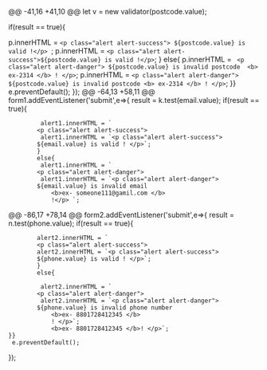 @@ -41,16 +41,10 @@ let v = new validator(postcode.value);

if(result == true){

 p.innerHTML = `
       <p class="alert alert-success">
            ${postcode.value} is valid !</p>  `;
 p.innerHTML = `<p class="alert alert-success">${postcode.value} is valid !</p>`;
}
else{
    p.innerHTML = `
            <p class="alert alert-danger">
            ${postcode.value} is invalid postcode 
    <b> ex-2314 </b>
    ! </p>`;
    p.innerHTML = `<p class="alert alert-danger"> ${postcode.value} is invalid postcode <b> ex-2314 </b> ! </p>`;
}}
  e.preventDefault();
});
@@ -64,13 +58,11 @@ form1.addEventListener('submit',e=>{
        result = k.test(email.value);
        if(result == true){

             alert1.innerHTML = `
            <p class="alert alert-success">
             alert1.innerHTML = `<p class="alert alert-success">
            ${email.value} is valid ! </p>`;
            }
            else{
             alert1.innerHTML = `
            <p class="alert alert-danger">
             alert1.innerHTML = `<p class="alert alert-danger">
            ${email.value} is invalid email
                <b>ex- someone111@gamil.com </b>
                !</p> `;
@@ -86,17 +78,14 @@ form2.addEventListener('submit',e=>{
        result = n.test(phone.value);
        if(result == true){

            alert2.innerHTML = `
            <p class="alert alert-success">
            alert2.innerHTML = `<p class="alert alert-success">
            ${phone.value} is valid ! </p>`;
            }
            else{

             alert2.innerHTML = `
            <p class="alert alert-danger">
             alert2.innerHTML = `<p class="alert alert-danger">
            ${phone.value} is invalid phone number
                <b>ex- 8801728412345 </b>
                ! </p>`;
                <b>ex- 8801728412345 </b>! </p>`;
    }}
     e.preventDefault();
});
